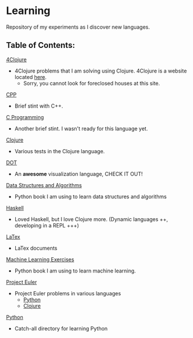 # Learning

Repository of my experiments as I discover new languages.

## Table of Contents:

[4Clojure](./4Clojure)
* 4Clojure problems that I am solving using Clojure. 4Clojure is a website located [here](http://www.4clojure.com/).
  * Sorry, you cannot look for foreclosed houses at this site.

[CPP](./CPP)
* Brief stint with C++.

[C Programming](./C_Programming)
* Another brief stint. I wasn't ready for this language yet.

[Clojure](./Clojure)
* Various tests in the Clojure language.

[DOT](./DOT)
* An **awesome** visualization language, CHECK IT OUT!

[Data Structures and Algorithms](./Data_Structures_and_Algorithms)
* Python book I am using to learn data structures and algorithms

[Haskell](./Haskell)
* Loved Haskell, but I love Clojure more. (Dynamic languages ++, developing in a REPL +++)

[LaTex](./LaTex)
* LaTex documents

[Machine Learning Exercises](./Machine_Learning_Exercises)
* Python book I am using to learn machine learning.

[Project Euler](./Project_Euler)
* Project Euler problems in various languages
  * [Python](./Project_Euler/Python)
  * [Clojure](./Project_Euler/Clojure)

[Python](./Python)
* Catch-all directory for learning Python
